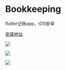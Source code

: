 # Bookkeeping
flutter记账app，iOS安卓

[安装地址](https://www.pgyer.com/Oeit)

![](https://tva1.sinaimg.cn/large/006y8mN6gy1g85y2dbigpj30n01dskjl.jpg)

![](https://tva1.sinaimg.cn/large/006y8mN6gy1g85y2oxzo2j30n01dsafr.jpg)

![](https://tva1.sinaimg.cn/large/006y8mN6gy1g85y2wkilcj30n01dster.jpg)